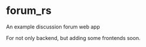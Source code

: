 # forum_rs
An example discussion forum web app

For not only backend, but adding some frontends soon.
